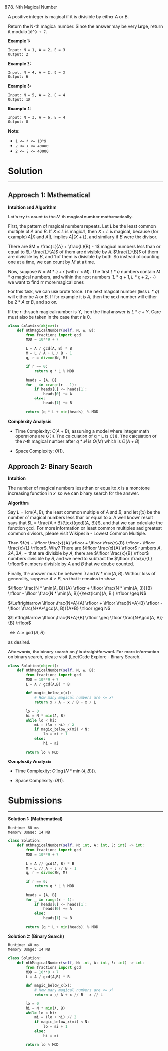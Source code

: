 878. Nth Magical Number

A positive integer is magical if it is divisible by either A or B.

Return the N-th magical number.  Since the answer may be very large, return it modulo `10^9 + 7`.

 

**Example 1:**
```
Input: N = 1, A = 2, B = 3
Output: 2
```

**Example 2:**
```
Input: N = 4, A = 2, B = 3
Output: 6
```

**Example 3:**
```
Input: N = 5, A = 2, B = 4
Output: 10
```

**Example 4:**
```
Input: N = 3, A = 6, B = 4
Output: 8
```

**Note:**

* `1 <= N <= 10^9`
* `2 <= A <= 40000`
* `2 <= B <= 40000`

# Solution
---
## Approach 1: Mathematical
**Intuition and Algorithm**

Let's try to count to the $N$-th magical number mathematically.

First, the pattern of magical numbers repeats. Let $L$ be the least common multiple of $A$ and $B$. If $X \leq L$ is magical, then $X + L$ is magical, because (for example) $A | X$ and $A | L$ implies $A | (X + L)$, and similarly if $B$ were the divisor.

There are $M = \frac{L}{A} + \frac{L}{B} - 1$ magical numbers less than or equal to $L: \frac{L}{A}$ of them are divisible by $A$, $\frac{L}{B}$ of them are divisible by $B$, and $1$ of them is divisible by both. So instead of counting one at a time, we can count by $M$ at a time.

Now, suppose $N = M*q + r$ (with $r < M$). The first $L*q$ numbers contain $M*q$ magical numbers, and within the next numbers $(L*q + 1, L*q + 2, \cdots)$ we want to find rr more magical ones.

For this task, we can use brute force. The next magical number (less $L*q$) will either be $A$ or $B$. If for example it is $A$, then the next number will either be $2*A$ or $B$, and so on.

If the $r$-th such magical number is $Y$, then the final answer is $L*q + Y$. Care must also be taken in the case that $r$ is $0$.

```python
class Solution(object):
    def nthMagicalNumber(self, N, A, B):
        from fractions import gcd
        MOD = 10**9 + 7

        L = A / gcd(A, B) * B
        M = L / A + L / B - 1
        q, r = divmod(N, M)

        if r == 0:
            return q * L % MOD

        heads = [A, B]
        for _ in xrange(r - 1):
            if heads[0] <= heads[1]:
                heads[0] += A
            else:
                heads[1] += B

        return (q * L + min(heads)) % MOD
```

**Complexity Analysis**

* Time Complexity: $O(A+B)$, assuming a model where integer math operations are $O(1)$. The calculation of q * L is $O(1)$. The calculation of the $r$-th magical number after $q*M$ is $O(M)$ which is $O(A+B)$.

* Space Complexity: $O(1)$.

## Approach 2: Binary Search
**Intuition**

The number of magical numbers less than or equal to $x$ is a monotone increasing function in $x$, so we can binary search for the answer.

**Algorithm**

Say $L = \text{lcm}(A, B)$, the least common multiple of $A$ and $B$; and let $f(x)$ be the number of magical numbers less than or equal to $x$. A well known result says that $L = \frac{A * B}{\text{gcd}(A, B)}$, and that we can calculate the function $\gcd$. For more information on least common multiples and greatest common divisors, please visit Wikipedia - Lowest Common Multiple.

Then $f(x) = \lfloor \frac{x}{A} \rfloor + \lfloor \frac{x}{B} \rfloor - \lfloor \frac{x}{L} \rfloor$. Why? There are $\lfloor \frac{x}{A} \rfloor$ numbers $A, 2A, 3A, \cdots$ that are divisible by $A$, there are $\lfloor \frac{x}{B} \rfloor$ numbers divisible by $B$, and we need to subtract the $\lfloor \frac{x}{L} \rfloor$ numbers divisible by $A$ and $B$ that we double counted.

Finally, the answer must be between $0$ and $N * \min(A, B)$.
Without loss of generality, suppose $A \geq B$, so that it remains to show

$\lfloor \frac{N * \min(A, B)}{A} \rfloor + \lfloor \frac{N * \min(A, B)}{B} \rfloor - \lfloor \frac{N * \min(A, B)}{\text{lcm}(A, B)} \rfloor \geq N$

$\Leftrightarrow \lfloor \frac{N*A}{A} \rfloor + \lfloor \frac{N*A}{B} \rfloor - \lfloor \frac{N*A*\gcd(A, B)}{A*B} \rfloor \geq N$

$\Leftrightarrow \lfloor \frac{N*A}{B} \rfloor \geq \lfloor \frac{N*\gcd(A, B)}{B} \rfloor$

$\Leftrightarrow A \geq \gcd(A, B)$

as desired.

Afterwards, the binary search on $f$ is straightforward. For more information on binary search, please visit [LeetCode Explore - Binary Search].

```python
class Solution(object):
    def nthMagicalNumber(self, N, A, B):
        from fractions import gcd
        MOD = 10**9 + 7
        L = A / gcd(A,B) * B

        def magic_below_x(x):
            # How many magical numbers are <= x?
            return x / A + x / B - x / L

        lo = 0
        hi = N * min(A, B)
        while lo < hi:
            mi = (lo + hi) / 2
            if magic_below_x(mi) < N:
                lo = mi + 1
            else:
                hi = mi

        return lo % MOD
```

**Complexity Analysis**

* Time Complexity: $O(\log (N * \min(A, B)))$.

* Space Complexity: $O(1)$.

# Submissions
---
**Solution 1: (Mathematical)**
```
Runtime: 68 ms
Memory Usage: 14 MB
```
```python
class Solution:
    def nthMagicalNumber(self, N: int, A: int, B: int) -> int:
        from fractions import gcd
        MOD = 10**9 + 7

        L = A // gcd(A, B) * B
        M = L // A + L // B - 1
        q, r = divmod(N, M)

        if r == 0:
            return q * L % MOD

        heads = [A, B]
        for _ in range(r - 1):
            if heads[0] <= heads[1]:
                heads[0] += A
            else:
                heads[1] += B

        return (q * L + min(heads)) % MOD
```

**Solution 2: (Binary Search)**
```
Runtime: 40 ms
Memory Usage: 14 MB
```
```python
class Solution:
    def nthMagicalNumber(self, N: int, A: int, B: int) -> int:
        from fractions import gcd
        MOD = 10**9 + 7
        L = A / gcd(A,B) * B

        def magic_below_x(x):
            # How many magical numbers are <= x?
            return x // A + x // B - x // L

        lo = 0
        hi = N * min(A, B)
        while lo < hi:
            mi = (lo + hi) // 2
            if magic_below_x(mi) < N:
                lo = mi + 1
            else:
                hi = mi

        return lo % MOD
```